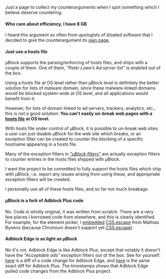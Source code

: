 Just a page to collect my counterarguments when I spot something which I believe deserve countering.

#### Who care about efficiency, I have 8 GB

I heard this argument so often from apologists of bloated software that I decided to give the counterargument its [own page](https://github.com/gorhill/uBlock/wiki/Who-care-about-efficiency,-I-have-8-GB-and%7Cor-a-quad-core-CPU).

#### Just use a hosts file

µBlock supports the parsing/enforcing of hosts files, and ships with a couple of them. One of them, _"Peter Lowe’s Ad server list"_ is enabled out of the box.

Using a hosts file at OS level rather than µBlock level is definitely the better solution for lists of malware domain, since these malware-linked domains would be blocked system-wide at OS level, and all applications would benefit from it.

However, for lists of domain linked to ad servers, trackers, analytics, etc., this is not a good solution: **You can't easily un-break web pages with a [hosts file](http://en.wikipedia.org/wiki/Hosts_(file)) at OS level.**

With hosts file under control of µBlock, it is possible to un-break web sites: a user can just disable µBlock for the web site which breaks, or an exception filter can be created to counter the blocking of a specific hostname appearing in a hosts file.

Many of the exception filters in [_"µBlock filters"_](https://github.com/gorhill/uBlock/blob/master/assets/ublock/filters.txt) are actually exception filters to counter entries in the hosts files shipped with µBlock.

I want the project to be committed to fully support the hosts files which ship with µBlock, i.e. report any issues arising from using these, and appropriate exception filters will be created.

I personally use all of these hosts files, and so far not much breakage.

#### µBlock is a fork of Adblock Plus code

No. Code is wholly original, it was written from scratch. There are a very few places I borrowed code from elsewhere, and this is clearly identified. For example, for the element picker, I [embedded](https://github.com/gorhill/uBlock/blob/master/js/element-picker.js#L27) [CSS.escape](http://mths.be/cssescape) from Mathias Bynens (because Chromium doesn't support yet [CSS.escape](https://developer.mozilla.org/en-US/docs/Web/API/CSS.escape)).

#### Adblock Edge is as light as µBlock

No it's not. Adblock Edge is like Adblock Plus, except that notably it doesn't have the _"Acceptable ads"_ exception filters out of the box. See for yourself: [here](https://bitbucket.org/adstomper/adblockedge/diff/lib/filterClasses.js?diff1=f89367e6ddc7&diff2=a642b932365d9521042cf8fec56089caca496a7d&at=default) is a diff of a code change for Adblock Edge, and [here](https://github.com/adblockplus/adblockplus/commit/384cb64c6d3c2aa698b5f15c9d8aaefd22c889aa#diff-3) is the same exact diff for Adblock Plus. The timestamps shows that Adblock Edge pulled code changes from the Adblock Plus project.